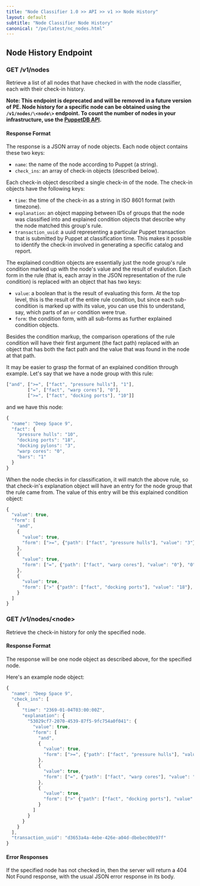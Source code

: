 ```yaml
---
title: "Node Classifier 1.0 >> API >> v1 >> Node History"
layout: default
subtitle: "Node Classifier Node History"
canonical: "/pe/latest/nc_nodes.html"
---
```


## Node History Endpoint

### GET /v1/nodes

Retrieve a list of all nodes that have checked in with the node classifier, each with their check-in history.

**Note: This endpoint is deprecated and will be removed in a future version of PE. Node history for a specific node can be obtained using the `/v1/nodes/\<node\>` endpoint. To count the number of nodes in your infrastructure, use the [PuppetDB API](/puppetdb/2.3/api/query/v3/nodes.html).**


#### Response Format

The response is a JSON array of node objects.
Each node object contains these two keys:

* `name`: the name of the node according to Puppet (a string).
* `check_ins`: an array of check-in objects (described below).

Each check-in object described a single check-in of the node.
The check-in objects have the following keys:

* `time`: the time of the check-in as a string in ISO 8601 format (with timezone).
* `explanation`: an object mapping between IDs of groups that the node was classified into and explained condition objects that describe why the node matched this group's rule.
* `transaction_uuid`: a uuid representing a particular Puppet transaction that is submitted by Puppet at classification time.
                      This makes it possible to identify the check-in involved in generating a specific catalog and report.

The explained condition objects are essentially just the node group's rule condition marked up with the node's value and the result of evalution.
Each form in the rule (that is, each array in the JSON representation of the rule condition) is replaced with an object that has two keys:

* `value`: a boolean that is the result of evaluating this form.
           At the top level, this is the result of the entire rule condition, but since each sub-condition is marked up with its value, you can use this to understand, say, which parts of an `or` condition were true.
* `form`: the condition form, with all sub-forms as further explained condition objects.

Besides the condition markup, the comparison operations of the rule condition will have their first argument (the fact path) replaced with an object that has both the fact path and the value that was found in the node at that path.

It may be easier to grasp the format of an explained condition through example.
Let's say that we have a node group with this rule:

~~~ javascript
["and", [">=", ["fact", "pressure hulls"], "1"],
        ["=", ["fact", "warp cores"], "0"],
        [">=", ["fact", "docking ports"], "10"]]
~~~

and we have this node:

~~~ javascript
{
  "name": "Deep Space 9",
  "fact": {
    "pressure hulls": "10",
    "docking ports": "18",
    "docking pylons": "3",
    "warp cores": "0",
    "bars": "1"
  }
}
~~~

When the node checks in for classification, it will match the above rule, so that check-in's explanation object will have an entry for the node group that the rule came from.
The value of this entry will be this explained condition object:

~~~ javascript
{
  "value": true,
  "form": [
    "and",
    {
      "value": true,
      "form": [">=", {"path": ["fact", "pressure hulls"], "value": "3"}, "1"]
    },
    {
      "value": true,
      "form": ["=", {"path": ["fact", "warp cores"], "value": "0"}, "0"]
    },
    {
      "value": true,
      "form": [">" {"path": ["fact", "docking ports"], "value": "18"}, "9"]
    }
  ]
}
~~~

### GET /v1/nodes/\<node\>

Retrieve the check-in history for only the specified node.

#### Response Format

The response will be one node object as described above, for the specified node.

Here's an example node object:

~~~ javascript
{
  "name": "Deep Space 9",
  "check_ins": [
    {
      "time": "2369-01-04T03:00:00Z",
      "explanation": {
        "53029cf7-2070-4539-87f5-9fc754a0f041": {
          "value": true,
          "form": [
            "and",
            {
              "value": true,
              "form": [">=", {"path": ["fact", "pressure hulls"], "value": "3"}, "1"]
            },
            {
              "value": true,
              "form": ["=", {"path": ["fact", "warp cores"], "value": "0"}, "0"]
            },
            {
              "value": true,
              "form": [">" {"path": ["fact", "docking ports"], "value": "18"}, "9"]
            }
          ]
        }
      }
    }
  ],
  "transaction_uuid": "d3653a4a-4ebe-426e-a04d-dbebec00e97f"
}
~~~

#### Error Responses

If the specified node has not checked in, then the server will return a 404 Not Found response, with the usual JSON error response in its body.
